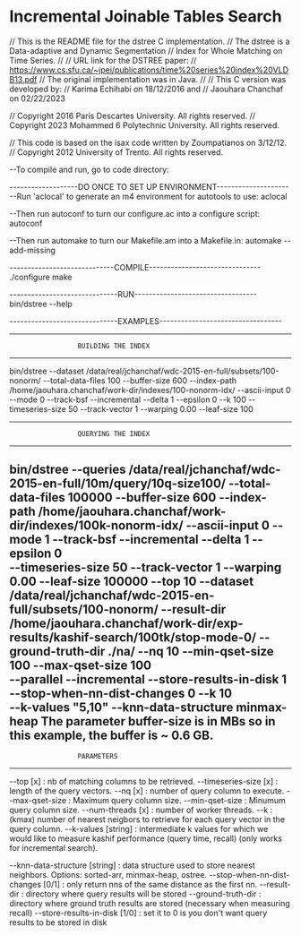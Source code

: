 # Incremental Joinable Tables Search

//  This is the README file for the dstree C implementation.
//  The dstree is a Data-adaptive and Dynamic Segmentation 
//  Index for Whole Matching on Time Series.
// 
//  URL link for the DSTREE paper:
//       https://www.cs.sfu.ca/~jpei/publications/time%20series%20index%20VLDB13.pdf
//  The original implementation was in Java.
//
//  This C version was developed by:
//  Karima Echihabi on 18/12/2016 and
//  Jaouhara Chanchaf on 02/22/2023

//  Copyright 2016 Paris Descartes University. All rights reserved.
//  Copyright 2023 Mohammed 6 Polytechnic University. All rights reserved.

//  This code is based on the isax code written by Zoumpatianos on 3/12/12.
//  Copyright 2012 University of Trento. All rights reserved.

--To compile and run, go to code directory: 

-------------------DO ONCE TO SET UP ENVIRONMENT--------------------
--Run 'aclocal' to generate an m4 environment for autotools to use:
aclocal

--Then run autoconf to turn our configure.ac into a configure script:
autoconf

--Then run automake to turn our Makefile.am into a Makefile.in:
automake --add-missing


-----------------------------COMPILE-------------------------------
./configure
make

------------------------------RUN----------------------------------
bin/dstree --help


------------------------------EXAMPLES----------------------------------

--------------------------------------------------------------------
                     BUILDING THE INDEX
--------------------------------------------------------------------
bin/dstree --dataset /data/real/jchanchaf/wdc-2015-en-full/subsets/100-nonorm/ 
--total-data-files 100 --buffer-size 600 --index-path /home/jaouhara.chanchaf/work-dir/indexes/100-nonorm-idx/ 
--ascii-input 0 --mode 0 --track-bsf   --incremental --delta 1 --epsilon 0 --k 100 
--timeseries-size 50 --track-vector 1 --warping 0.00 --leaf-size 100


--------------------------------------------------------------------
                     QUERYING THE INDEX
--------------------------------------------------------------------
bin/dstree --queries /data/real/jchanchaf/wdc-2015-en-full/10m/query/10q-size100/ 
 --total-data-files 100000 --buffer-size 600 --index-path /home/jaouhara.chanchaf/work-dir/indexes/100k-nonorm-idx/
  --ascii-input 0 --mode 1 --track-bsf   --incremental --delta 1 --epsilon 0  
  --timeseries-size 50 --track-vector 1 --warping 0.00 --leaf-size 100000 
  --top 10 --dataset /data/real/jchanchaf/wdc-2015-en-full/subsets/100-nonorm/ 
  --result-dir /home/jaouhara.chanchaf/work-dir/exp-results/kashif-search/100tk/stop-mode-0/ 
  --ground-truth-dir ./na/  --nq 10 --min-qset-size 100 --max-qset-size 100   
  --parallel --incremental --store-results-in-disk 1 --stop-when-nn-dist-changes 0 --k  10  
  --k-values "5,10" --knn-data-structure minmax-heap
The parameter buffer-size is in MBs so in this example, the buffer is ~ 0.6 GB.
--------------------------------------------------------------------
                     PARAMETERS
--------------------------------------------------------------------
--top [x] : nb of matching columns to be retrieved.
--timeseries-size [x] : length of the query vectors.
--nq [x] : number of query column to execute.
--max-qset-size : Maximum query column size.
--min-qset-size : Minumum query column size.
--num-threads [x] : number of worker threads. 
--k : (kmax) number of nearest neigbors to retrieve for each query vector in the query column.
--k-values [string] : intermediate k values for which we would like to measure kashif performance (query time, recall) (only works for incremental search).

--knn-data-structure [string] : data structure used to store nearest neighbors. Options: sorted-arr, minmax-heap, ostree.
--stop-when-nn-dist-changes [0/1] : only return nns of the same distance as the first nn.
--result-dir : directory where query results will be stored
--ground-truth-dir : directory where ground truth results are stored (necessary when measuring recall)
--store-results-in-disk [1/0] : set it to 0 is you don't want query results to be stored in disk





